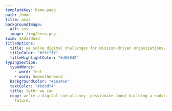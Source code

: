 ```yaml
---
templateKey: home-page
path: /home
title: asds
backgroundImage:
  alt: sss
  image: /img/hero.png
swim: asdasdasd
titleOptions:
  title: we solve digital challenges for mission-driven organizations.
  titleColor: "#ffffff"
  titleHighlightColor: "#d66042"
typingSection:
  typedWords:
    - word: Test
    - word: Someotherword
  backgroundColor: "#1e3468"
  textColor: "#bdddf4"
  title: tgthr we can
  copy: we’re a digital consultancy  passionate about building a radically better
    future.
---
```

